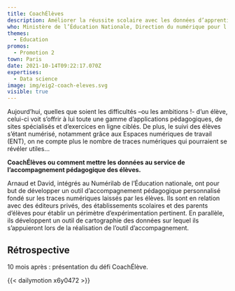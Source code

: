 ```yaml
---
title: CoachÉlèves
description: Améliorer la réussite scolaire avec les données d’apprentissage
who: Ministère de l’Éducation Nationale, Direction du numérique pour l’éducation
themes:
  - Education
promos:
  - Promotion 2
town: Paris
date: 2021-10-14T09:22:17.070Z
expertises:
  - Data science
image: img/eig2-coach-eleves.svg
visible: true
---
```

Aujourd’hui, quelles que soient les difficultés –ou les ambitions !- d’un élève, celui-ci voit s’offrir à lui toute une gamme d’applications pédagogiques, de sites spécialisés et d’exercices en ligne ciblés. De plus, le suivi des élèves s’étant numérisé, notamment grâce aux Espaces numériques de travail (ENT), on ne compte plus le nombre de traces numériques qui pourraient se révéler utiles…

**CoachÉlèves ou comment mettre les données au service de l’accompagnement pédagogique des élèves.**

Arnaud et David, intégrés au Numérilab de l’Éducation nationale, ont pour but de développer un outil d’accompagnement pédagogique personnalisé fondé sur les traces numériques laissés par les élèves. Ils sont en relation avec des éditeurs privés, des établissements scolaires et des parents d’élèves pour établir un périmètre d’expérimentation pertinent. En parallèle, ils développent un outil de cartographie des données sur lequel ils s’appuieront lors de la réalisation de l’outil d’accompagnement.

## Rétrospective

10 mois après : présentation du défi CoachÉlève.

{{< dailymotion x6y0472 >}}